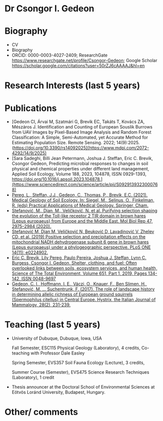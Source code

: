 # Dr Csongor I. Gedeon

# Biography
- CV
- Biography
- ORCID: 0000-0003-4027-2409; ResearchGate https://www.researchgate.net/profile/Csongor-Gedeon; Google Scholar https://scholar.google.com/citations?user=50rZJ6cAAAAJ&hl=en

# Research Interests (last 5 years)

# Publications
- [Gedeon CI, Árvai M, Szatmári G, Brevik EC, Takáts T, Kovács ZA, Mészáros J. Identification and Counting of European Souslik Burrows from UAV Images by Pixel-Based Image Analysis and Random Forest Classification: A Simple, Semi-Automated, yet Accurate Method for Estimating Population Size. Remote Sensing. 2022; 14(9):2025.(https://doi.org/10.3390/rs14092025](https://www.mdpi.com/2072-4292/14/9/2025)
- [Sara Sadeghi, Billi Jean Petermann, Joshua J. Steffan, Eric C. Brevik, Csongor Gedeon, Predicting microbial responses to changes in soil physical and chemical properties under different land management, Applied Soil Ecology, Volume 188, 2023, 104878, ISSN 0929-1393, https://doi.org/10.1016/j.apsoil.2023.104878.](https://www.sciencedirect.com/science/article/pii/S0929139323000768)
- [Pereg, L., Steffan, J.J., Gedeon, C., Thomas, P., Brevik, E.C. (2021). Medical Geology of Soil Ecology. In: Siegel, M., Selinus, O., Finkelman, R. (eds) Practical Applications of Medical Geology. Springer, Cham.](https://doi.org/10.1007/978-3-030-53893-4_12)
- [Stefanović, M., Djan, M., Veličković, N. et al. Purifying selection shaping the evolution of the Toll-like receptor 2 TIR domain in brown hares (Lepus europaeus) from Europe and the Middle East. Mol Biol Rep 47, 2975–2984 (2020).](https://doi.org/10.1007/s11033-020-05382-x)
- [Stefanović M, Djan M, Veličković N, Beuković D, Lavadinović V, Zhelev CD, et al. (2019) Positive selection and precipitation effects on the mitochondrial NADH dehydrogenase subunit 6 gene in brown hares (Lepus europaeus) under a phylogeographic perspective. PLoS ONE 14(11): e0224902.](https://doi.org/10.1371/journal.pone.0224902)
- [Eric C. Brevik, Lily Pereg, Paulo Pereira, Joshua J. Steffan, Lynn C. Burgess, Csongor I. Gedeon, Shelter, clothing, and fuel: Often overlooked links between soils, ecosystem services, and human health, Science of The Total Environment, Volume 651, Part 1, 2019, Pages 134-142, ISSN 0048-9697](https://doi.org/10.1016/j.scitotenv.2018.09.158)
- [Gedeon, C. I., Hoffmann, I. E., Váczi, O., Knauer, F., Ben Slimen, H., Stefanović, M. ... Suchentrunk, F. (2017). The role of landscape history in determining allelic richness of European ground squirrels (Spermophilus citellus) in Central Europe. Hystrix, the Italian Journal of Mammalogy, 28(2), 231-239.](https://doi.org/10.4404/hystrix-28.2-11823)
# Teaching (last 5 years)
- University of Dubuque, Dubuque, Iowa, USA

  Fall Semester, ESC115 Physical Geology (Laboratory), 4 credits, Co-teaching with Professor Dale Easley
  
  Spring Semester, EVS357 Soil Fauna Ecology (Lecture), 3 credits,
  
  Summer Course (Semester), EVS475 Science Research Techniques (Laboratory), 1 credit
- Thesis announcer at the Doctoral School of Environmental Sciences at Eötvös Loránd University, Budapest, Hungary.
  


# Other/ comments
